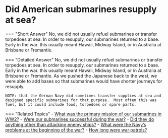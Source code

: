 # Did American submarines resupply at sea?


=== "Short Answer"
    No, we did not usually refuel submarines or transfer torpedoes at sea. In order to resupply, our submarines returned to a base. Early in the war. this usually meant Hawaii, Midway Island, or in Australia at Brisbane or Fremantle.

=== "Detailed Answer"
    No, we did not usually refuel submarines or transfer torpedoes at sea.  In order to resupply, our submarines returned to a base.  Early in the war. this usually meant Hawaii, Midway Island, or in Australia at Brisbane or Fremantle.  As we pushed the Japanese back to the west, we were able to add bases so that submarines would have shorter journeys for resupply.

    NOTE: that the German Navy did sometimes transfer supplies at sea and designed specific submarines for that purpose.  Most often this was fuel, but it could include food, torpedoes or spare parts.

=== "Related Topics"
    - [What was the primary mission of our submarines in WW2?](./what-was-the-primary-mission-of-our-submarines-in-ww2.md)
    - [Were our submarines successful during the war?](./were-our-submarines-successful-during-the-war.md)
    - [Did they do anything other than attacking enemy ships?](./did-they-do-anything-other-than-attacking-enemy-ships.md)
    - [What were the Navy’s problems at the beginning of the war?](./what-were-the-navys-problems-at-the-beginning-of-the-war.md)
    - [How long were war patrols?](./how-long-were-war-patrols.md)
